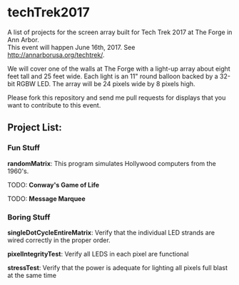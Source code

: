 # techTrek2017

A list of projects for the screen array built for Tech Trek 2017 at The Forge in Ann Arbor.  
This event will happen June 16th, 2017.  See http://annarborusa.org/techtrek/.

We will cover one of the walls at The Forge with a light-up array about eight feet tall and 25 feet wide.
Each light is an 11" round balloon backed by a 32-bit RGBW LED.  The array will be 24 pixels wide by 8 pixels high.

Please fork this repository and send me pull requests for displays that you want to contribute to this event.

## Project List:

### Fun Stuff

**randomMatrix**: This program simulates Hollywood computers from the 1960's.

TODO: **Conway's Game of Life**

TODO: **Message Marquee**

### Boring Stuff

**singleDotCycleEntireMatrix**:  Verify that the individual LED strands are wired correctly in the proper order.

**pixelIntegrityTest**: Verify all LEDS in each pixel are functional

**stressTest**: Verify that the power is adequate for lighting all pixels full blast at the same time
